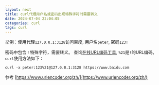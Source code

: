 ```yaml
---
layout: next
title: curl代理用户名或密码出现特殊字符时需要转义
date: 2024-07-04 22:04:05
categories: curl
tags: curl
---
```


举例：使用代理`127.0.0.1:3128`访问百度, 用户名`peter`, 密码`123!`

密码中包含`！`特殊字符，需要转义。 查询[在线URL编码工具](https://www.urlencoder.org/zh/), `%21`是`!`的URL编码，`curl`使用方法如下：
```
curl -x peter:123%21@127.0.0.1:3128 https://www.baidu.com
```

参考
[https://www.urlencoder.org/zh/](https://www.urlencoder.org/zh/)
